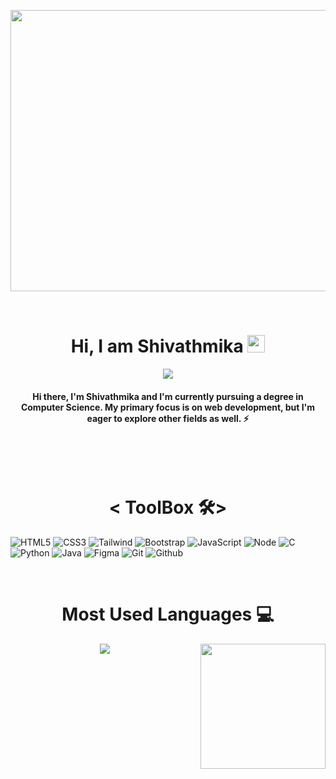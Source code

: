 <p align="center">
<img src="https://media3.giphy.com/media/l0Iy88cWKqBeBN92o/giphy.gif?cid=ecf05e474e41luxcp8cao7h2dymoksrnuunuu5nmgd2p31t8&rid=giphy.gif&ct=g" width=900 height=450>
<p>

<br>
<h1 align="center">Hi, I am Shivathmika <img src="https://media.giphy.com/media/hvRJCLFzcasrR4ia7z/giphy.gif" width="28"></h1> 


<p align="center">
    <img src="https://readme-typing-svg.herokuapp.com?color=E22FE4&width=380&height=45&lines=Exploring+myself;Open-Source+Enthusiast;Exploring;Nice+To+Meet+You+...&center=true">
</p>

<h4 align="center"> Hi there, I'm Shivathmika and I'm currently pursuing a degree in Computer Science. My primary focus is on web development, but I'm eager to explore other fields as well. ⚡</h6>

<br><br><br>

<h1 align="center">< ToolBox 🛠></h1>
<p align="center"> 

![HTML5](https://img.shields.io/badge/html5-%23E34F26.svg?style=for-the-badge&logo=html5&logoColor=white)
![CSS3](https://img.shields.io/badge/css3-%231572B6.svg?style=for-the-badge&logo=css3&logoColor=white)
![Tailwind](https://img.shields.io/badge/Tailwind_CSS-38B2AC?style=for-the-badge&logo=tailwind-css&logoColor=white)
![Bootstrap](https://img.shields.io/badge/Bootstrap-563D7C?style=for-the-badge&logo=bootstrap&logoColor=white)
![JavaScript](https://img.shields.io/badge/javascript-%23323330.svg?style=for-the-badge&logo=javascript&logoColor=%23F7DF1E)
![Node](https://img.shields.io/badge/Node.js-43853D?style=for-the-badge&logo=node.js&logoColor=white)
![C](https://img.shields.io/badge/c-%2300599C.svg?style=for-the-badge&logo=c&logoColor=white)
![Python](https://img.shields.io/badge/Python-3776AB?style=for-the-badge&logo=python&logoColor=white)
 ![Java](https://img.shields.io/badge/java-%23ED8B00.svg?style=for-the-badge&logo=java&logoColor=white)
 ![Figma](https://img.shields.io/badge/Figma-F24E1E?style=for-the-badge&logo=figma&logoColor=white)
 ![Git](https://img.shields.io/badge/git-%23F05033.svg?style=for-the-badge&logo=git&logoColor=white)
![Github](https://img.shields.io/badge/github-%23323330.svg?style=for-the-badge&logo=github&logoColor=white&backGround=black)

</p>
<br>



 <h1  align="center">Most Used Languages 💻</h1> 

<p align="center">
<img src="https://github-readme-stats.vercel.app/api/top-langs/?username=Shivathmika20&layout=compact&theme=midnight-purple""><img align='right' src='https://user-images.githubusercontent.com/5713670/87202985-820dcb80-c2b6-11ea-9f56-7ec461c497c3.gif' width='200'>
</p>



<br>

 
